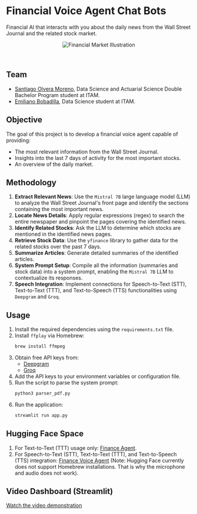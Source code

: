 # Financial Voice Agent Chat Bots
Financial AI that interacts with you about the daily news from the Wall Street Journal and the related stock market.

<p align="center">
  <img src="https://github.com/user-attachments/assets/79ec3e74-aa90-4d17-9397-d9d14da43277" alt="Financial Market Illustration">
</p>

<br>

## Team

- [Santiago Olvera Moreno](https://github.com/SantiOlvera), Data Science and Actuarial Science Double Bachelor Program student at ITAM.
- [Emiliano Bobadilla](https://github.com/BobadillaE), Data Science student at ITAM.

## Objective

The goal of this project is to develop a financial voice agent capable of providing:
- The most relevant information from the Wall Street Journal.
- Insights into the last 7 days of activity for the most important stocks.
- An overview of the daily market.

## Methodology

1. **Extract Relevant News**: Use the `Mistral 7B` large language model (LLM) to analyze the Wall Street Journal's front page and identify the sections containing the most important news.
2. **Locate News Details**: Apply regular expressions (regex) to search the entire newspaper and pinpoint the pages covering the identified news.
3. **Identify Related Stocks**: Ask the LLM to determine which stocks are mentioned in the identified news pages.
4. **Retrieve Stock Data**: Use the `yfinance` library to gather data for the related stocks over the past 7 days.
5. **Summarize Articles**: Generate detailed summaries of the identified articles.
6. **System Prompt Setup**: Compile all the information (summaries and stock data) into a system prompt, enabling the `Mistral 7B` LLM to contextualize its responses.
7. **Speech Integration**: Implement connections for Speech-to-Text (STT), Text-to-Text (TTT), and Text-to-Speech (TTS) functionalities using `Deepgram` and `Groq`.

## Usage

1. Install the required dependencies using the `requirements.txt` file.
2. Install `ffplay` via Homebrew:
   ```bash
   brew install ffmpeg
   ```
3. Obtain free API keys from:
   - [Deepgram](https://deepgram.com)
   - [Groq](https://console.groq.com/playground)
4. Add the API keys to your environment variables or configuration file.
5. Run the script to parse the system prompt:
   ```bash
   python3 parser_pdf.py
   ```
6. Run the application:
   ```bash
   streamlit run app.py
   ```

## Hugging Face Space

1. For Text-to-Text (TTT) usage only: [Finance Agent](https://huggingface.co/spaces/capi10/Finance_Agent).
2. For Speech-to-Text (STT), Text-to-Text (TTT), and Text-to-Speech (TTS) integration: [Finance Voice Agent](https://huggingface.co/spaces/capi10/finance_voice_agent) (Note: Hugging Face currently does not support Homebrew installations. That is why the microphone and audio does not work).

## Video Dashboard (Streamlit)

[Watch the video demonstration](https://www.dropbox.com/scl/fi/mh6dvviju7q5jlhiaoqhn/Screen-Recording-2024-05-28-at-9.27.57-a.m..mov?rlkey=9nmqf8mm2l3gxuvsfd5vku1xj&st=x7xwdv30&dl=0)


